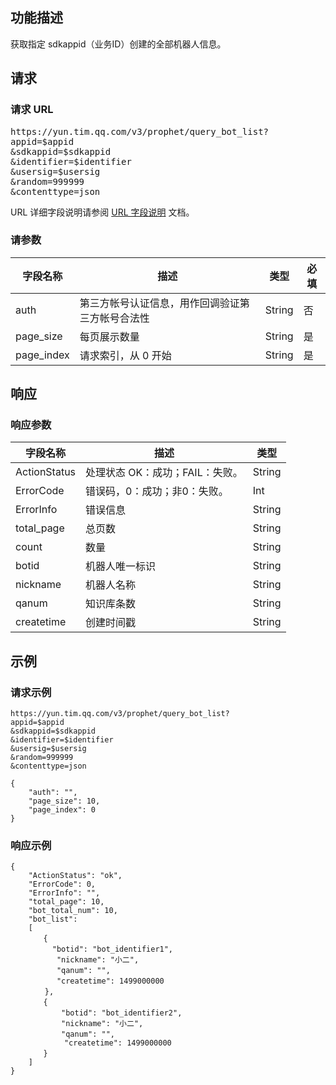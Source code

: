 ## 功能描述
获取指定 sdkappid（业务ID）创建的全部机器人信息。

## 请求
### 请求 URL
<pre>
https://yun.tim.qq.com/v3/prophet/query_bot_list?
appid=$appid
&sdkappid=$sdkappid
&identifier=$identifier
&usersig=$usersig
&random=999999
&contenttype=json 
</pre>

 URL 详细字段说明请参阅 [URL 字段说明]() 文档。

### 请参数

| 字段名称 | 描述 | 类型|必填|
|---------|---------|----|------|
|auth	|第三方帐号认证信息，用作回调验证第三方帐号合法性|String| 否|
|page_size	|每页展示数量|String| 是|
|page_index	|请求索引，从 0 开始|String| 是|

## 响应
### 响应参数
| 字段名称 |	描述 | 类型|
|---------|---------|-----|
|ActionStatus	|处理状态 OK：成功；FAIL：失败。|String|
|ErrorCode|	错误码，0：成功；非0：失败。|Int|
|ErrorInfo|	错误信息|String|
|total_page	|总页数|String|
|count	|数量|String|
|botid	|机器人唯一标识|String|
|nickname	|机器人名称|String|
|qanum	|知识库条数|String|
|createtime	|创建时间戳|String|

## 示例
### 请求示例
```
https://yun.tim.qq.com/v3/prophet/query_bot_list?
appid=$appid
&sdkappid=$sdkappid
&identifier=$identifier
&usersig=$usersig
&random=999999
&contenttype=json 

{
    "auth": "", 
    "page_size": 10,
    "page_index": 0
}
```

### 响应示例
```
{
    "ActionStatus": "ok", 
    "ErrorCode": 0, 
    "ErrorInfo": "",
    "total_page": 10,
    "bot_total_num": 10,
    "bot_list":
    [
    　　{
    　　  "botid": "bot_identifier1", 
    　　   "nickname": "小二", 
    　　   "qanum": "", 
    　　   "createtime": 1499000000
    　  },
    　　{
    　　    "botid": "bot_identifier2", 
    　　    "nickname": "小二", 
    　　    "qanum": "", 
			"createtime": 1499000000
    　　}
    ]
}
```
